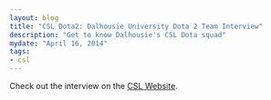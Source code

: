 ```yaml
---
layout: blog
title: "CSL Dota2: Dalhousie University Dota 2 Team Interview"
description: "Get to know Dalhousie's CSL Dota squad"
mydate: "April 16, 2014"
tags:
- csl
---
```


Check out the interview on the [CSL Website](http://cstarleague.com/dota2/news/get-to-know-dalhousie-university).
